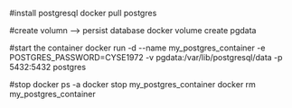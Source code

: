 #install postgresql
docker pull postgres

#create volumn --> persist database
docker volume create pgdata


#start the container
 docker run -d   --name my_postgres_container   -e POSTGRES_PASSWORD=CYSE1972   -v pgdata:/var/lib/postgresql/data   -p 5432:5432   postgres
 
 
#stop
docker ps -a
docker stop my_postgres_container
docker rm my_postgres_container
